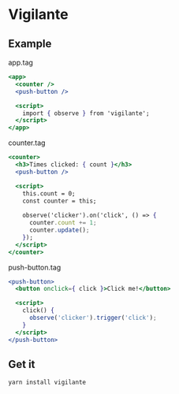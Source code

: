 # Vigilante

## Example

app.tag
```jsx
<app>
  <counter />
  <push-button />

  <script>
    import { observe } from 'vigilante';
  </script>
</app>
```

counter.tag
```jsx
<counter>
  <h3>Times clicked: { count }</h3>
  <push-button />

  <script>
    this.count = 0;
    const counter = this;
    
    observe('clicker').on('click', () => {
      counter.count += 1;
      counter.update();
    });
  </script>
</counter>
```

push-button.tag
```jsx
<push-button>
  <button onclick={ click }>Click me!</button>

  <script>
    click() {
      observe('clicker').trigger('click');
    }
  </script>
</push-button>
```

## Get it

```shell
yarn install vigilante
```